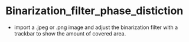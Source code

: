 # Binarization_filter_phase_distiction

* import a .jpeg or .png image and adjust the binarization filter with a trackbar to show the amount of covered area.
